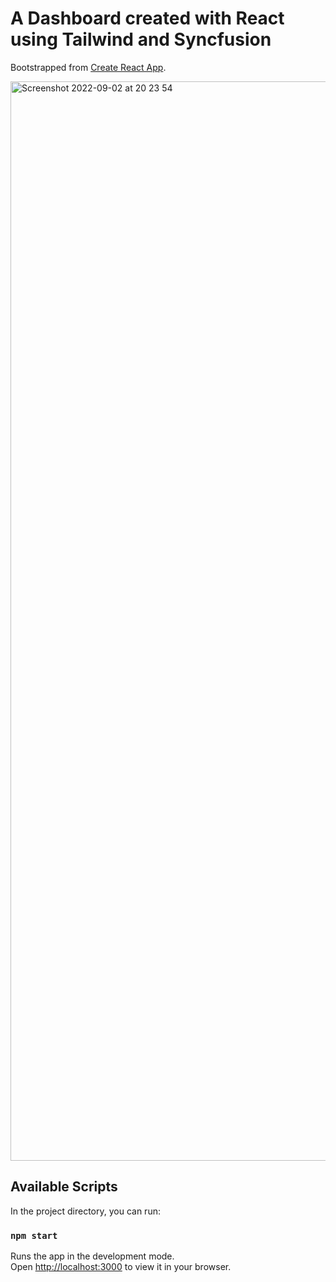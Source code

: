 # A Dashboard created with React using Tailwind and Syncfusion

Bootstrapped from [Create React App](https://github.com/facebook/create-react-app).

<img width="1727" alt="Screenshot 2022-09-02 at 20 23 54" src="https://user-images.githubusercontent.com/66374168/188215171-1c1f87b7-d6bf-45cb-b8fa-be384fb494f7.png">

## Available Scripts

In the project directory, you can run:

### `npm start`


Runs the app in the development mode.\
Open [http://localhost:3000](http://localhost:3000) to view it in your browser.
